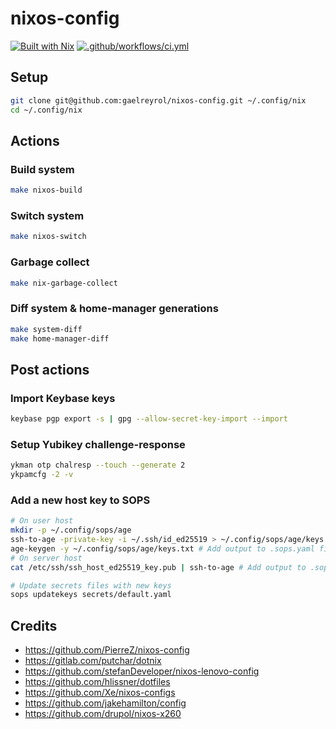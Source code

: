 # nixos-config

[![Built with Nix](https://img.shields.io/badge/Built_With-Nix-5277C3.svg?logo=nixos)](https://builtwithnix.org/)
[![.github/workflows/ci.yml](https://github.com/gaelreyrol/nixos-config/actions/workflows/ci.yml/badge.svg)](https://github.com/gaelreyrol/nixos-config/actions/workflows/ci.yml)

## Setup

```bash
git clone git@github.com:gaelreyrol/nixos-config.git ~/.config/nix
cd ~/.config/nix
```

## Actions

### Build system

```bash
make nixos-build
```

### Switch system

```bash
make nixos-switch
```

### Garbage collect

```bash
make nix-garbage-collect
```

### Diff system & home-manager generations

```bash
make system-diff
make home-manager-diff
```

## Post actions

### Import Keybase keys

```bash
keybase pgp export -s | gpg --allow-secret-key-import --import
```

### Setup Yubikey challenge-response

```bash
ykman otp chalresp --touch --generate 2
ykpamcfg -2 -v
```

### Add a new host key to SOPS

```bash
# On user host
mkdir -p ~/.config/sops/age
ssh-to-age -private-key -i ~/.ssh/id_ed25519 > ~/.config/sops/age/keys.txt
age-keygen -y ~/.config/sops/age/keys.txt # Add output to .sops.yaml file
# On server host
cat /etc/ssh/ssh_host_ed25519_key.pub | ssh-to-age # Add output to .sops.yaml file

# Update secrets files with new keys
sops updatekeys secrets/default.yaml
```

## Credits

- <https://github.com/PierreZ/nixos-config>
- <https://gitlab.com/putchar/dotnix>
- <https://github.com/stefanDeveloper/nixos-lenovo-config>
- <https://github.com/hlissner/dotfiles>
- <https://github.com/Xe/nixos-configs>
- <https://github.com/jakehamilton/config>
- <https://github.com/drupol/nixos-x260>
